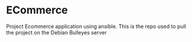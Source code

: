 # ECommerce
Project Ecommerce application using ansible. This is the repo used to pull the project on the Debian Bulleyes server
